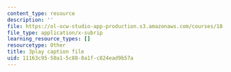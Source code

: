 ```yaml
---
content_type: resource
description: ''
file: https://ol-ocw-studio-app-production.s3.amazonaws.com/courses/18-01sc-single-variable-calculus-fall-2010/11163c9550a15c888a1fc824ead9b57a_MK_0QHbUnIA.vtt
file_type: application/x-subrip
learning_resource_types: []
resourcetype: Other
title: 3play caption file
uid: 11163c95-50a1-5c88-8a1f-c824ead9b57a
---
```

